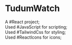 # TudumWatch

A #React project;   
Used #JavaScript for scripting;   
Used #TailwindCss for styling;   
Used #ReactIcons for icons;    
